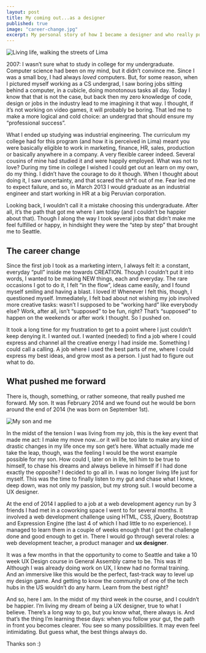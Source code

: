 ```yaml
---
layout: post
title: My coming out...as a designer
published: true
image: "career-change.jpg"
excerpt: My personal story of how I became a designer and who really pushed and inspired me forward.
---
```



<div><img src="{{site.baseurl}}/public/images/career-change-large.jpg" alt="Living life, walking the streets of Lima"></div>

<p>2007: I wasn’t sure what to study in college for my undergraduate. Computer science had been on my mind, but it didn’t convince me. Since I was a small boy, I had always <em>loved</em> computers. But, for some reason, when I pictured myself working as a CS undergrad, I saw boring jobs sitting behind a computer, in a cubicle, doing monotonous tasks all day. Today I know that that is not the case, but back then my zero knowledge of code, design or jobs in the industry lead to me imagining it that way. I thought, if it’s not working on video games, it will probably be boring. That led me to make a more logical and cold choice: an undergrad that should ensure my “professional success”.</p>

<p>What I ended up studying was industrial engineering. The curriculum my college had for this program (and how it is perceived in Lima) meant you were basically eligible to work in marketing, finance, HR, sales, production or basically anywhere in a company. A very flexible career indeed. Several cousins of mine had studied it and were happily employed. What was not to love? During my time in college I wished I could get out an learn on my own, do my thing. I didn’t have the courage to do it though. When I thought about doing it, I saw uncertainty, and that scared the sh*it out of me. Fear led me to expect failure, and so, in March 2013 I would graduate as an industrial engineer and start working in HR at a big Peruvian corporation.</p>

<p>Looking back, I wouldn’t call it a mistake choosing this undergraduate. After all, it’s the path that got me where I am today (and I couldn’t be happier about that). Though I along the way I took several jobs that didn’t make me feel fulfilled or happy, in hindsight they were the “step by step” that brought me to Seattle.</p>

<h2>The career change</h2>

<p>Since the first job I took as a marketing intern, I always felt it: a constant, everyday “pull” inside me towards CREATION. Though I couldn’t put it into words, I wanted to be making NEW things, each and everyday. The rare occasions I got to do it, I felt “in the flow”, ideas came easily, and I found myself smiling and having a blast. I loved it! Whenever I felt this, though, I questioned myself. Immediately, I felt bad about not wishing my job involved more creative tasks: wasn’t I supposed to be “working hard” like everybody else? Work, after all, isn’t “supposed” to be fun, right? That’s “supposed” to happen on the weekends or after work I thought. So I pushed on.</p>

<p>It took a long time for my frustration to get to a point where I just couldn’t keep denying it. I wanted out. I wanted (needed) to find a job where I could express and channel all the creative energy I had inside me. Something I could call a calling. A job where I used the best parts of me, where I could express my best ideas, and grow most as a person. I just had to figure out what to do.</p>

<h2>What pushed me forward</h2>

<p>There is, though, something, or rather someone, that really pushed me forward. My son. It was February 2014 and we found out he would be born around the end of 2014 (he was born on September 1st).</p>

<img src="{{site.baseurl}}/public/images/Iker_and_me.jpg" alt="My son and me">

<p>In the midst of the tension I was living from my job, this is the key event that made me act: I make my move now…or it will be too late to make any kind of drastic changes in my life once my son get’s here. What actually made me take the leap, though, was the feeling I would be the worst example possible for my son. How could I, later on in life, tell him to be true to himself, to chase his dreams and always believe in himself if I had done exactly the opposite? I decided to go all in. I was no longer living life just for myself. This was the time to finally listen to my gut and chase what I knew, deep down, was not only my passion, but my strong suit. I would become a UX designer.</p>

<p>At the end of 2014 I applied to a job at a web development agency run by 3 friends I had met in a coworking space I went to for several months. It involved a web development challenge using HTML, CSS, jQuery, Bootstrap and Expression Engine (the last 4 of which I had little to no experience). I managed to learn them in a couple of weeks enough that I got the challenge done and good enough to get in. There I would go through several roles: a web development teacher, a product manager and <strong>ux designer</strong>.</p>

<p>It was a few months in that the opportunity to come to Seattle and take a 10 week UX Design course in General Assembly came to be. This was it! Although I was already doing work on UX, I knew had no formal training. And an immersive like this would be the perfect, fast-track way to level up my design game. And getting to know the community of one of the tech hubs in the US wouldn’t do any harm. Learn from the best right?</p>

<p>And so, here I am. In the midst of my third week in the course, and I couldn’t be happier. I’m living my dream of being a UX designer, true to what I believe. There’s a long way to go, but you know what, there always is. And that’s the thing I’m learning these days: when you follow your gut, the path in front you becomes clearer. You see so many possibilities. It may even feel intimidating. But guess what, the best things always do.</p>

<p>Thanks son :)</p>
